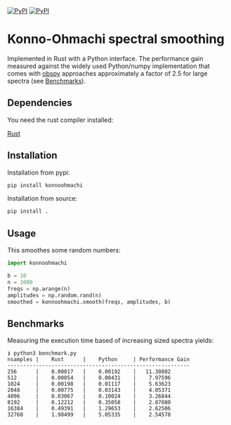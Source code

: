 [![PyPI](https://img.shields.io/pypi/v/konnoohmachi.svg)](https://pypi.python.org/pypi)
[![PyPI](https://img.shields.io/pypi/dm/konnoohmachi.svg)](https://pypi.python.org/pypi)

Konno-Ohmachi spectral smoothing
================================

Implemented in Rust with a Python interface. The performance gain measured against the widely used Python/numpy implementation that comes with [obspy](https://docs.obspy.org/packages/autogen/obspy.signal.konnoohmachismoothing.konno_ohmachi_smoothing.html#obspy.signal.konnoohmachismoothing.konno_ohmachi_smoothing) approaches approximately a factor of 2.5 for large spectra (see [Benchmarks](#Benchmarks)).

## Dependencies

You need the rust compiler installed:

[Rust](https://www.rust-lang.org/tools/install)

## Installation

Installation from pypi:

```bash
pip install konnoohmachi
```

Installation from source:

```bash
pip install .
```

## Usage

This smoothes some random numbers:

```python
import konnoohmachi

b = 10
n = 1000
freqs = np.arange(n)
amplitudes = np.random.rand(n)
smoothed = konnoohmachi.smooth(freqs, amplitudes, b)
```

## Benchmarks

Measuring the execution time based of increasing sized spectra yields:

```
❯ python3 benchmark.py
nsamples |    Rust      |    Python     | Performance Gain
----------------------------------------------------------
256      |    0.00017   |    0.00192    |   11.30802
512      |    0.00054   |    0.00431    |    7.97596
1024     |    0.00198   |    0.01117    |    5.63623
2048     |    0.00775   |    0.03143    |    4.05371
4096     |    0.03067   |    0.10024    |    3.26844
8192     |    0.12212   |    0.35058    |    2.87080
16384    |    0.49391   |    1.29653    |    2.62506
32768    |    1.98499   |    5.05335    |    2.54578
```
